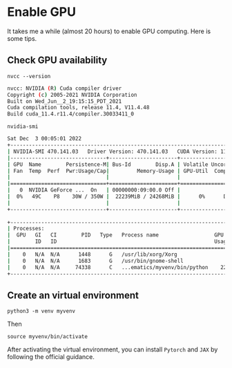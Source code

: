 # Enable GPU 

It takes me a while (almost 20 hours) to enable GPU computing. Here is some
tips. 

## Check GPU availability

`nvcc --version`

```bash
nvcc: NVIDIA (R) Cuda compiler driver
Copyright (c) 2005-2021 NVIDIA Corporation
Built on Wed_Jun__2_19:15:15_PDT_2021
Cuda compilation tools, release 11.4, V11.4.48
Build cuda_11.4.r11.4/compiler.30033411_0
```

`nvidia-smi`

```bash
Sat Dec  3 00:05:01 2022       
+-----------------------------------------------------------------------------+
| NVIDIA-SMI 470.141.03   Driver Version: 470.141.03   CUDA Version: 11.4     |
|-------------------------------+----------------------+----------------------+
| GPU  Name        Persistence-M| Bus-Id        Disp.A | Volatile Uncorr. ECC |
| Fan  Temp  Perf  Pwr:Usage/Cap|         Memory-Usage | GPU-Util  Compute M. |
|                               |                      |               MIG M. |
|===============================+======================+======================|
|   0  NVIDIA GeForce ...  On   | 00000000:09:00.0 Off |                  N/A |
|  0%   49C    P8    30W / 350W |  22239MiB / 24268MiB |      0%      Default |
|                               |                      |                  N/A |
+-------------------------------+----------------------+----------------------+
                                                                               
+-----------------------------------------------------------------------------+
| Processes:                                                                  |
|  GPU   GI   CI        PID   Type   Process name                  GPU Memory |
|        ID   ID                                                   Usage      |
|=============================================================================|
|    0   N/A  N/A      1448      G   /usr/lib/xorg/Xorg                  9MiB |
|    0   N/A  N/A      1683      G   /usr/bin/gnome-shell                8MiB |
|    0   N/A  N/A     74338      C   ...ematics/myvenv/bin/python    22217MiB |
+-----------------------------------------------------------------------------+
```

## Create an virtual environment

`python3 -m venv myvenv`

Then 

`source myvenv/bin/activate`

After activating the virtual environment, you can install `Pytorch` and `JAX` by
following the official guidance. 